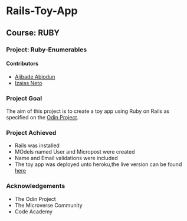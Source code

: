 # Rails-Toy-App
## Course: RUBY
### Project: Ruby-Enumerables

#### Contributors
* [Ajibade Abiodun](https://github.com/Tripple-A)
* [Izaias Neto](https://github.com/izaiasneto4)

### Project Goal

The aim of this project is to create a toy app using Ruby on Rails as specified on the [Odin Project](https://www.learnenough.com/ruby-on-rails-4th-edition-tutorial/toy_app#fig-toy_app_production).



### Project Achieved
* Rails was installed
* MOdels named User and Micropost were created
* Name and Email validations were included
* The  toy app was deployed unto heroku,the live version can be found [here](https://rocky-inlet-00340.herokuapp.com)


### Acknowledgements
* The Odin Project
* The Microverse Community
* Code Academy

